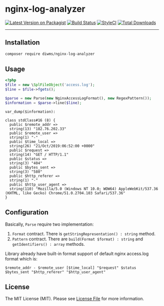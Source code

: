 # nginx-log-analyzer

[![Latest Version on Packagist](https://img.shields.io/packagist/v/diwms/nginx-log-analyzer.svg?style=flat-square)](https://packagist.org/packages/diwms/nginx-log-analyzer)
[![Build Status](https://img.shields.io/travis/diwms/nginx-log-analyzer/master.svg?style=flat-square)](https://travis-ci.org/diwms/nginx-log-analyzer)
[![StyleCI](https://github.styleci.io/repos/216911317/shield?branch=master)](https://github.styleci.io/repos/216911317)
[![Total Downloads](https://img.shields.io/packagist/dt/diwms/nginx-log-analyzer.svg?style=flat-square)](https://packagist.org/packages/diwms/nginx-log-analyzer)

---

## Installation

```bash
composer require diwms/nginx-log-analyzer
```

## Usage
```php
<?php
$file = new \SplFileObject('access.log');
$line = $file->fgets();

$parse = new Parse(new NginxAccessLogFormat(), new RegexPattern());
$information = $parse->line($line);
```

`var_dump($information):`

```
class stdClass#16 (8) {
  public $remote_addr =>
  string(13) "182.76.202.33"
  public $remote_user =>
  string(1) "-"
  public $time_local =>
  string(26) "21/Oct/2019:06:52:00 +0000"
  public $request =>
  string(14) "GET / HTTP/1.1"
  public $status =>
  string(3) "404"
  public $bytes_sent =>
  string(3) "580"
  public $http_referer =>
  string(1) "-"
  public $http_user_agent =>
  string(110) "Mozilla/5.0 (Windows NT 10.0; WOW64) AppleWebKit/537.36 (KHTML, like Gecko) Chrome/51.0.2704.103 Safari/537.36"
}
```

## Configuration
Basically, `Parse` require two implementation:
1. `Format` contract. There is `getStringRepresentation() : string` method.
2. `Pattern` contract. There are `build(Format $format) : string` and `getIdentifiers() : array` methods.

Library already have built-in format support of default nginx access.log format which is:

`$remote_addr - $remote_user [$time_local] "$request" $status $bytes_sent "$http_referer" "$http_user_agent"`

## License

The MIT License (MIT). Please see [License File](LICENSE.md) for more information.
